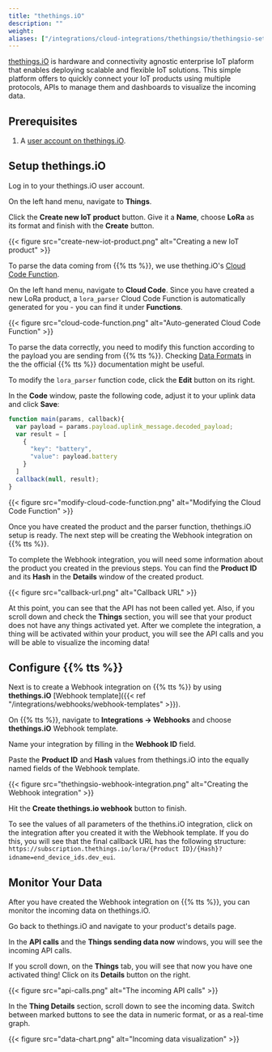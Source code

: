 ```yaml
---
title: "thethings.iO"
description: ""
weight: 
aliases: ["/integrations/cloud-integrations/thethingsio/thethingsio-setup", "/integrations/cloud-integrations/thethingsio/tts-setup", "/integrations/cloud-integrations/thethingsio/monitor-data"]
---
```


[thethings.iO](https://thethings.io/) is hardware and connectivity agnostic enterprise IoT plaform that enables deploying scalable and flexible IoT solutions. This simple platform offers to quickly connect your IoT products using multiple protocols, APIs to manage them and dashboards to visualize the incoming data.

<!--more-->

## Prerequisites

1. A [user account on thethings.iO](https://panel.thethings.io/#/register).

## Setup thethings.iO

Log in to your thethings.iO user account.

On the left hand menu, navigate to **Things**.

Click the **Create new IoT product** button. Give it a **Name**, choose **LoRa** as its format and finish with the **Create** button.

{{< figure src="create-new-iot-product.png" alt="Creating a new IoT product" >}}

To parse the data coming from {{% tts %}}, we use thething.iO's [Cloud Code Function](https://developers.thethings.io/docs/cloud-code-functions).

On the left hand menu, navigate to **Cloud Code**. Since you have created a new LoRa product, a `lora_parser` Cloud Code Function is automatically generated for you - you can find it under **Functions**.

{{< figure src="cloud-code-function.png" alt="Auto-generated Cloud Code Function" >}}

To parse the data correctly, you need to modify this function according to the payload you are sending from {{% tts %}}. Checking [Data Formats](https://www.thethingsindustries.com/docs/the-things-stack/concepts/data-formats/) in the the official {{% tts %}} documentation might be useful.

To modify the `lora_parser` function code, click the **Edit** button on its right. 

In the **Code** window, paste the following code, adjust it to your uplink data and click **Save**:

```js
function main(params, callback){
  var payload = params.payload.uplink_message.decoded_payload;
  var result = [
    {
      "key": "battery",
      "value": payload.battery
    }
  ]
  callback(null, result); 
}
```

{{< figure src="modify-cloud-code-function.png" alt="Modifying the Cloud Code Function" >}}

Once you have created the product and the parser function, thethings.iO setup is ready. The next step will be creating the Webhook integration on {{% tts %}}. 

To complete the Webhook integration, you will need some information about the product you created in the previous steps. You can find the **Product ID** and its **Hash** in the **Details** window of the created product.

{{< figure src="callback-url.png" alt="Callback URL" >}}

At this point, you can see that the API has not been called yet. Also, if you scroll down and check the **Things** section, you will see that your product does not have any things activated yet. After we complete the integration, a thing will be activated within your product, you will see the API calls and you will be able to visualize the incoming data!

## Configure {{% tts %}}

Next is to create a Webhook integration on {{% tts %}} by using **thethings.iO** [Webhook template]({{< ref "/integrations/webhooks/webhook-templates" >}}).

On {{% tts %}}, navigate to **Integrations &#8594; Webhooks** and choose **thethings.iO** Webhook template.

Name your integration by filling in the **Webhook ID** field. 

Paste the **Product ID** and **Hash** values from thethings.iO into the equally named fields of the Webhook template.

{{< figure src="thethingsio-webhook-integration.png" alt="Creating the Webhook integration" >}}

Hit the **Create thethings.io webhook** button to finish. 

To see the values of all parameters of the thethins.iO integration, click on the integration after you created it with the Webhook template. If you do this, you will see that the final callback URL has the following structure: `https://subscription.thethings.io/lora/{Product ID}/{Hash}?idname=end_device_ids.dev_eui`.

## Monitor Your Data

After you have created the Webhook integration on {{% tts %}}, you can monitor the incoming data on thethings.iO.

Go back to thethings.iO and navigate to your product's details page. 

In the **API calls** and the **Things sending data now** windows, you will see the incoming API calls.

If you scroll down, on the **Things** tab, you will see that now you have one activated thing! Click on its **Details** button on the right. 

{{< figure src="api-calls.png" alt="The incoming API calls" >}}

In the **Thing Details** section, scroll down to see the incoming data. Switch between marked buttons to see the data in numeric format, or as a real-time graph.

{{< figure src="data-chart.png" alt="Incoming data visualization" >}}
